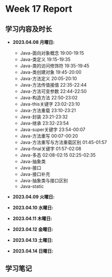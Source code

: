# Week 17 Report

## 学习内容及时长

* **2023.04.08 月曜日:** 
	* Java-面向对象概念 19:00-19:15
	* Java-类定义 19:15-19:35
	* Java-类的访问修饰符 19:35-19:45
	* Java-类创建对象 19:45-20:00
	* Java-方法定义 20:05-20:10
	* Java-方法传值接值 22:35-22:44
	* Java-方法可变参数 22:44-22:50
	* Java-构造方法 22:50-23:02
	* Java-this关键字 23:02-23:10
	* Java-方法重载 23:10-23:21
	* Java-封装 23:21-23:32
	* Java-继承 23:32-23:54
	* Java-super关键字 23:54-00:07
	* Java-方法重写 00:07-00:20
	* Java-方法重写与方法重载区别 01:45-01:57
	* Java-final关键字 01:57-02:08
	* Java-多态 02:08-02:15 02:25-02:35
	* Java-抽象类
	* Java-接口
	* Java-接口补充
	* Java-抽象类与接口区别
	* Java-static



* **2023.04.09 火曜日:** 

* **2023.04.10 水曜日:** 

* **2023.04.11 木曜日:** 

* **2023.04.12 金曜日:** 

* **2023.04.13 土曜日:** 

* **2023.04.14 日曜日:** 


## 学习笔记